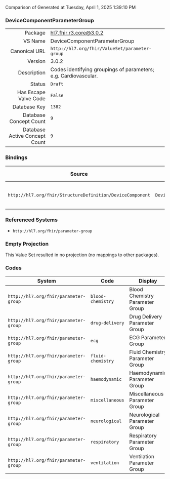 Comparison of 
Generated at Tuesday, April 1, 2025 1:39:10 PM

### DeviceComponentParameterGroup

|      |     |
| ---: | --- |
| Package | hl7.fhir.r3.core@3.0.2 |
| VS Name | DeviceComponentParameterGroup |
| Canonical URL | `http://hl7.org/fhir/ValueSet/parameter-group` |
| Version | 3.0.2 |
| Description | Codes identifying groupings of parameters; e.g. Cardiovascular. |
| Status | `Draft` |
| Has Escape Valve Code | `False` |
| Database Key | `1382` |
| Database Concept Count | `9` |
| Database Active Concept Count | `9` |
### Bindings

| Source | Element | Binding | Strength | Element Short |
| ------ | ------- | ------- | -------- | ------------- |
| `http://hl7.org/fhir/StructureDefinition/DeviceComponent` | `DeviceComponent.parameterGroup` | `http://hl7.org/fhir/ValueSet/parameter-group` | `Extensible` | Current supported parameter group |

### Referenced Systems

* `http://hl7.org/fhir/parameter-group`
### Empty Projection

This Value Set resulted in no projection (no mappings to other packages).

### Codes

| System | Code | Display |
| ------ | ---- | ------- |
| `http://hl7.org/fhir/parameter-group` | `blood-chemistry` | Blood Chemistry Parameter Group |
| `http://hl7.org/fhir/parameter-group` | `drug-delivery` | Drug Delivery Parameter Group |
| `http://hl7.org/fhir/parameter-group` | `ecg` | ECG Parameter Group |
| `http://hl7.org/fhir/parameter-group` | `fluid-chemistry` | Fluid Chemistry Parameter Group |
| `http://hl7.org/fhir/parameter-group` | `haemodynamic` | Haemodynamic Parameter Group |
| `http://hl7.org/fhir/parameter-group` | `miscellaneous` | Miscellaneous Parameter Group |
| `http://hl7.org/fhir/parameter-group` | `neurological` | Neurological Parameter Group |
| `http://hl7.org/fhir/parameter-group` | `respiratory` | Respiratory Parameter Group |
| `http://hl7.org/fhir/parameter-group` | `ventilation` | Ventilation Parameter Group |
